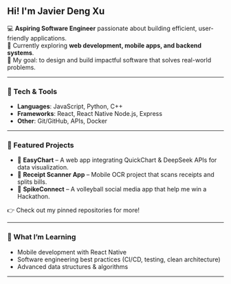 ## Hi! I'm Javier Deng Xu

💻 **Aspiring Software Engineer** passionate about building efficient, user-friendly applications.  
🚀 Currently exploring **web development, mobile apps, and backend systems**.  
🎯 My goal: to design and build impactful software that solves real-world problems.  

---

### 🔧 Tech & Tools  
- **Languages**: JavaScript, Python, C++  
- **Frameworks**: React, React Native Node.js, Express  
- **Other**: Git/GitHub, APIs, Docker  

---

### 📌 Featured Projects  
- 📱 **EasyChart** – A web app integrating QuickChart & DeepSeek APIs for data visualization.  
- 🤖 **Receipt Scanner App** – Mobile OCR project that scans receipts and splits bills.  
- 🏐 **SpikeConnect** – A volleyball social media app that help me win a Hackathon.  

👉 Check out my pinned repositories for more!  

---

### 🌱 What I’m Learning  
- Mobile development with React Native  
- Software engineering best practices (CI/CD, testing, clean architecture)  
- Advanced data structures & algorithms  

---

<!--
**DenkuKuro/DenkuKuro** is a ✨ _special_ ✨ repository because its `README.md` (this file) appears on your GitHub profile.

Here are some ideas to get you started:

- 🔭 I’m currently working on ...
- 🌱 I’m currently learning ...
- 👯 I’m looking to collaborate on ...
- 🤔 I’m looking for help with ...
- 💬 Ask me about ...
- 📫 How to reach me: ...
- 😄 Pronouns: ...
- ⚡ Fun fact: ...
-->
